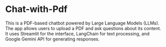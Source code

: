 # Chat-with-Pdf
This is a PDF-based chatbot powered by Large Language Models (LLMs). The app allows users to upload a PDF and ask questions about its content. It uses Streamlit for the interface, LangChain for text processing, and Google Gemini API for generating responses.
